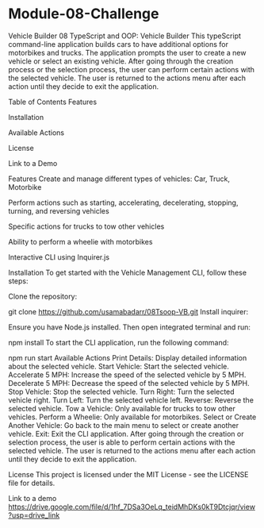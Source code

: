 # Module-08-Challenge
Vehicle Builder
08 TypeScript and OOP: Vehicle Builder
This typeScript command-line application builds cars to have additional options for motorbikes and trucks. The application prompts the user to create a new vehicle or select an existing vehicle. After going through the creation process or the selection process, the user can perform certain actions with the selected vehicle. The user is returned to the actions menu after each action until they decide to exit the application. 

Table of Contents
Features

Installation

Available Actions

License

Link to a Demo

Features
Create and manage different types of vehicles: Car, Truck, Motorbike

Perform actions such as starting, accelerating, decelerating, stopping, turning, and reversing vehicles

Specific actions for trucks to tow other vehicles

Ability to perform a wheelie with motorbikes

Interactive CLI using Inquirer.js

Installation
To get started with the Vehicle Management CLI, follow these steps:

Clone the repository:

git clone https://github.com/usamabadarr/08Tsoop-VB.git
Install inquirer:

Ensure you have Node.js installed. Then open integrated terminal and run:

 npm install
To start the CLI application, run the following command:

 npm run start
Available Actions
Print Details: Display detailed information about the selected vehicle. Start Vehicle: Start the selected vehicle. Accelerate 5 MPH: Increase the speed of the selected vehicle by 5 MPH. Decelerate 5 MPH: Decrease the speed of the selected vehicle by 5 MPH. Stop Vehicle: Stop the selected vehicle. Turn Right: Turn the selected vehicle right. Turn Left: Turn the selected vehicle left. Reverse: Reverse the selected vehicle. Tow a Vehicle: Only available for trucks to tow other vehicles. Perform a Wheelie: Only available for motorbikes. Select or Create Another Vehicle: Go back to the main menu to select or create another vehicle. Exit: Exit the CLI application. After going through the creation or selection process, the user is able to perform certain actions with the selected vehicle. The user is returned to the actions menu after each action until they decide to exit the application.

License
This project is licensed under the MIT License - see the LICENSE file for details.

Link to a demo
https://drive.google.com/file/d/1hf_7DSa3OeLq_teidMhDKs0kT9Dtcjqr/view?usp=drive_link
